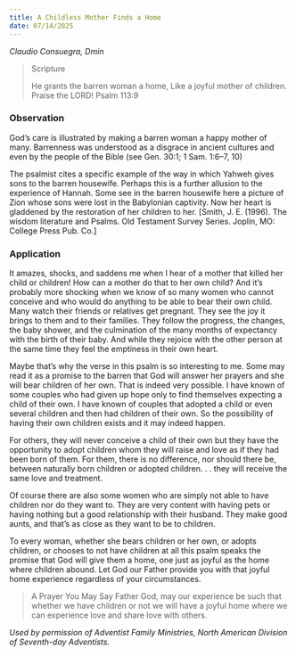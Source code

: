 ```yaml
---
title: A Childless Mother Finds a Home
date: 07/14/2025
---
```


_Claudio Consuegra, Dmin_

> <p>Scripture</p>
> He grants the barren woman a home, Like a joyful mother of children. Praise the LORD! Psalm 113:9

### Observation

God’s care is illustrated by making a barren woman a happy mother of many. Barrenness was understood as a disgrace in ancient cultures and even by the people of the Bible (see Gen. 30:1; 1 Sam. 1:6–7, 10)

The psalmist cites a specific example of the way in which Yahweh gives sons to the barren housewife. Perhaps this is a further allusion to the experience of Hannah. Some see in the barren housewife here a picture of Zion whose sons were lost in the Babylonian captivity. Now her heart is gladdened by the restoration of her children to her. [Smith, J. E. (1996). The wisdom literature and Psalms. Old Testament Survey Series. Joplin, MO: College Press Pub. Co.]

### Application

It amazes, shocks, and saddens me when I hear of a mother that killed her child or children! How can a mother do that to her own child? And it’s probably more shocking when we know of so many women who cannot conceive and who would do anything to be able to bear their own child. Many watch their friends or relatives get pregnant. They see the joy it brings to them and to their families. They follow the progress, the changes, the baby shower, and the culmination of the many months of expectancy with the birth of their baby. And while they rejoice with the other person at the same time they feel the emptiness in their own heart.

Maybe that’s why the verse in this psalm is so interesting to me. Some may read it as a promise to the barren that God will answer her prayers and she will bear children of her own. That is indeed very possible. I have known of some couples who had given up hope only to find themselves expecting a child of their own. I have known of couples that adopted a child or even several children and then had children of their own. So the possibility of having their own children exists and it may indeed happen.

For others, they will never conceive a child of their own but they have the opportunity to adopt children whom they will raise and love as if they had been born of them. For them, there is no difference, nor should there be, between naturally born children or adopted children. . . they will receive the same love and treatment.

Of course there are also some women who are simply not able to have children nor do they want to. They are very content with having pets or having nothing but a good relationship with their husband. They make good aunts, and that’s as close as they want to be to children.

To every woman, whether she bears children or her own, or adopts children, or chooses to not have children at all this psalm speaks the promise that God will give them a home, one just as joyful as the home where children abound. Let God our Father provide you with that joyful home experience regardless of your circumstances.

> <callout>A Prayer You May Say</callout>
> Father God, may our experience be such that whether we have children or not we will have a joyful home where we can experience love and share love with others.

_Used by permission of Adventist Family Ministries, North American Division of Seventh-day Adventists._